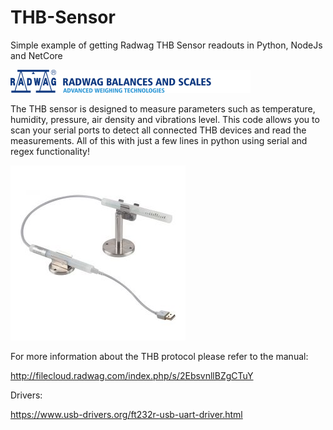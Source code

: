 # THB-Sensor
Simple example of getting Radwag THB Sensor readouts in Python, NodeJs and NetCore

![Alt text](/img/en_header.png)

The THB sensor is designed to measure parameters such as temperature, humidity, pressure, air density and vibrations level. This code allows you to scan your serial ports to detect all connected THB devices and read the measurements. All of this with just a few lines in python using serial and regex functionality! 

![Alt text](/img/thb.jpg)


For more information about the THB protocol please refer to the manual:

http://filecloud.radwag.com/index.php/s/2EbsvnllBZgCTuY

Drivers:

https://www.usb-drivers.org/ft232r-usb-uart-driver.html
